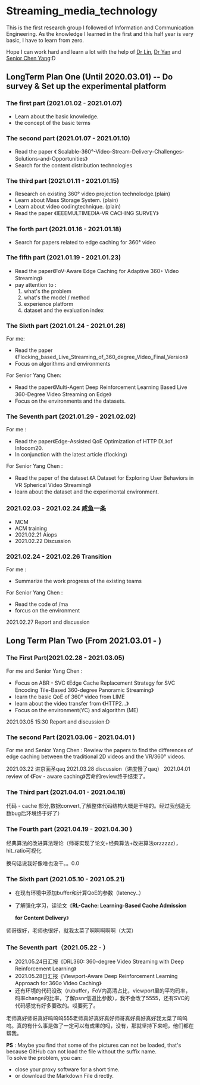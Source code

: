 # Streaming_media_technology
This is the first research group I followed of Information and Communication Engineering. As the knowledge I learned in the first and this half year is very basic, I have to learn from zero.

Hope I can work hard and learn a lot with the help of  [Dr Lin](http://people.ucas.ac.cn/~lint), [Dr Yan](http://ices.cuc.edu.cn/2020/0509/c5332a170187/pagem.htm) and [Senior Chen Yang](https://github.com/CroesusChen):D

## LongTerm Plan One (Until 2020.03.01) -- Do survey & Set up the experimental platform

### The first part (2021.01.02 - 2021.01.07)

- Learn about the basic knowledge.
- the concept of the basic terms

### The second part (2021.01.07 - 2021.01.10)

- Read the paper 《 Scalable-360°-Video-Stream-Delivery-Challenges-Solutions-and-Opportunities》
- Search for the content distribution technologies

### The third part (2021.01.11 - 2021.01.15)

- Research on existing 360° video projection technolodge.(plain)
- Learn about Mass Storage System. (plain)
- Learn about video codingtechnique. (plain)
- Read the paper 《IEEEMULTIMEDIA-VR CACHING SURVEY》

### The forth part (2021.01.16 - 2021.01.18)

- Search for papers related to edge caching for 360° video

### The fifth part (2021.01.19 - 2021.01.23)

- Read the paper《FoV-Aware Edge Caching for Adaptive 360◦ Video Streaming》
- pay attention to :
  1. what's the problem
  2. what's the model / method
  3. experience platform
  4. dataset and the evaluation index

### The Sixth part (2021.01.24 - 2021.01.28)

For me:

- Read the paper 《Flocking_based_Live_Streaming_of_360_degree_Video_Final_Version》
- Focus on algorithms and environments

For Senior Yang Chen:

- Read the paper《Multi-Agent Deep Reinforcement Learning Based Live 360-Degree Video Streaming on Edge》
- Focus on the environments and the datasets.

### The Seventh part (2021.01.29 - 2021.02.02)

For me : 

- Read the paper《Edge-Assisted QoE Optimization of HTTP DL》of Infocom20.
- In conjunction with the latest article (flocking)

For Senior Yang Chen :

- Read the paper of the dataset.《A Dataset for Exploring User Behaviors in VR Spherical Video Streaming》
- learn about the dataset and the  experimental environment.

### 2021.02.03 - 2021.02.24 咸鱼一条

- MCM
- ACM training
- 2021.02.21 Aiops
- 2021.02.22 Discussion

### 2021.02.24 - 2021.02.26 Transition

For me : 

- Summarize the work progress of the existing teams

For Senior Yang Chen :

- Read the code of /ma 
- forcus on the environment

2021.02.27 Report and discussion

## Long Term Plan Two (From 2021.03.01 -  )

### The First Part(2021.02.28 - 2021.03.05)

For me and Senior Yang Chen :

- Focus on ABR - SVC 《Edge Cache Replacement Strategy for SVC Encoding Tile-Based 360-degree Panoramic Streaming》
- learn the basic QoE of 360° video from LIME
- learn about the video transfer from 《HTTP2...》
- Focus on the environment(YC) and algorithm (ME)

2021.03.05 15:30 Report and discussion:D

### The second Part (2021.03.06 - 2021.04.01 )

For me and Senior Yang Chen : Rewiew the papers to find the differences of edge caching between the traditional 2D videos and the VR/360° videos.

2021.03.22 进京面圣qaq 2021.03.28 discussion（进度慢了qaq） 2021.04.01 review of 《Fov - aware caching》苦命的review终于结束了。

### The Third part (2021.04.01 - 2021.04.18)

代码 - cache 部分,数据convert,了解整体代码结构大概是干啥的。经过我创造无数bug后环境终于好了）

### The Fourth part (2021.04.19 - 2021.04.30 )

经典算法的改进算法理论（师哥实现了论文+经典算法+改进算法orzzzzz），hit_ratio可视化

换句话说我好像啥也没干。。0.0

### The Sixth part (2021.05.10 - 2021.05.21)

- 在现有环境中添加buffer和计算QoE的参数（latency..）

- 了解强化学习，读论文《**RL-Cache: Learning-Based Cache Admission**

  **for Content Delivery**》

师哥很好，老师也很好，就我太菜了啊啊啊啊啊（大哭）

### The Seventh part（2021.05.22 - ）

- 2021.05.24日汇报《DRL360: 360-degree Video Streaming with Deep Reinforcement Learning》
- 2021.05.28日汇报《Viewport-Aware Deep Reinforcement Learning Approach for 360*o* Video Caching》
- 还有环境的代码没改（rubuffer，FoV内高清占比，viewport里的平均码率，码率change的比率，了解psnr信道比参数），我不会改了5555，还有SVC的代码感觉有好多要改的。哎要死了。

老师真好师哥真好呜呜呜555老师真好真好真好师哥真好真好真好我太菜了呜呜呜。真的有什么事是做了一定可以有成果的吗，没有，那就坚持下来吧，他们都在帮我。

**PS** : Maybe you find that some of the pictures can not be loaded, that's because GitHub can not load the file without the suffix name.   
To solve the problem, you can:

- close your proxy software for a short time.
- or download the Markdown File directly.

